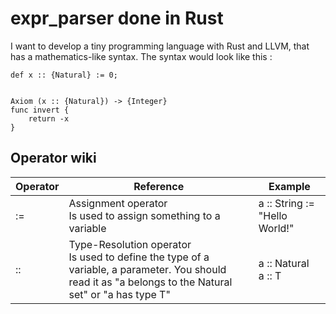 # expr_parser done in Rust

I want to develop a tiny programming language with Rust and LLVM, that has a mathematics-like syntax.
The syntax would look like this :

```
def x :: {Natural} := 0;


Axiom (x :: {Natural}) -> {Integer}
func invert {
	return -x
}
```

## Operator wiki
| Operator | Reference                                                                                                                                                 | Example                       |
|----------|-----------------------------------------------------------------------------------------------------------------------------------------------------------|-------------------------------|
| :=       | Assignment operator<br>Is used to assign something to a variable                                                                                          | a :: String := "Hello World!" |
| ::       | Type-Resolution operator<br>Is used to define the type of a variable, a parameter. You should read it as "a belongs to the Natural set" or "a has type T" | a :: Natural<br>a :: T        |
